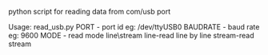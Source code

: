 python script for reading data from com/usb port

Usage: read_usb.py <PORT> <BAUD> <MODE>
       	PORT - port id eg: /dev/ttyUSB0
   	BAUDRATE - baud rate eg: 9600
   	MODE - read mode line\stream 
  	          line-read line by line
    	          stream-read stream
